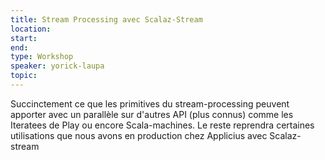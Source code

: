 ```yaml
---
title: Stream Processing avec Scalaz-Stream
location: 
start: 
end: 
type: Workshop
speaker: yorick-laupa
topic: 
---
```


Succinctement ce que les primitives du stream-processing peuvent apporter avec un parallèle sur d'autres API (plus connus) comme les Iteratees de Play ou encore  Scala-machines. Le reste reprendra certaines utilisations que nous avons en production chez Applicius avec Scalaz-stream
